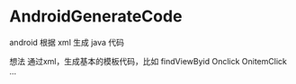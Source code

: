 # AndroidGenerateCode
android 根据 xml 生成 java 代码

想法 通过xml，生成基本的模板代码，比如 findViewByid Onclick OnitemClick ... 

